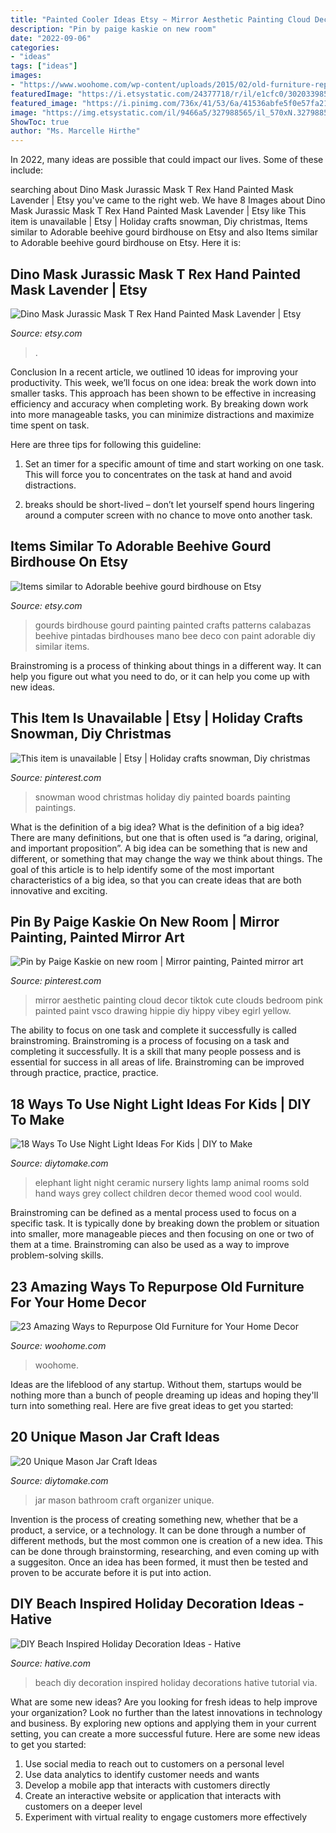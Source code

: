 ```yaml
---
title: "Painted Cooler Ideas Etsy ~ Mirror Aesthetic Painting Cloud Decor Tiktok Cute Clouds Bedroom Pink Painted Paint Vsco Drawing Hippie Diy Hippy Vibey Egirl Yellow"
description: "Pin by paige kaskie on new room"
date: "2022-09-06"
categories:
- "ideas"
tags: ["ideas"]
images:
- "https://www.woohome.com/wp-content/uploads/2015/02/old-furniture-repurposed-woohome-8.jpg"
featuredImage: "https://i.etsystatic.com/24377718/r/il/e1cfc0/3020339850/il_1588xN.3020339850_7fzi.jpg"
featured_image: "https://i.pinimg.com/736x/41/53/6a/41536abfe5f0e57fa2184c8d365fff00.jpg"
image: "https://img.etsystatic.com/il/9466a5/327988565/il_570xN.327988565.jpg?version=0"
ShowToc: true
author: "Ms. Marcelle Hirthe"
---
```



In 2022, many ideas are possible that could impact our lives. Some of these include: 

	

		
searching about Dino Mask Jurassic Mask T Rex Hand Painted Mask Lavender | Etsy you've came to the right web. We have 8 Images about Dino Mask Jurassic Mask T Rex Hand Painted Mask Lavender | Etsy like This item is unavailable | Etsy | Holiday crafts snowman, Diy christmas, Items similar to Adorable beehive gourd birdhouse on Etsy and also Items similar to Adorable beehive gourd birdhouse on Etsy. Here it is:
		
    
## Dino Mask Jurassic Mask T Rex Hand Painted Mask Lavender | Etsy

<img loading=lazy src="https://i.etsystatic.com/24377718/r/il/e1cfc0/3020339850/il_1588xN.3020339850_7fzi.jpg" onerror="this.onerror=null;this.src='https://tse2.mm.bing.net/th?id=OIP.77RbxqFA2thWaQWnwqEfaAHaJ3&amp;pid=15.1';" alt="Dino Mask Jurassic Mask T Rex Hand Painted Mask Lavender | Etsy">

_Source: etsy.com_

>. 

	

Conclusion
In a recent article, we outlined 10 ideas for improving your productivity. This week, we’ll focus on one idea: break the work down into smaller tasks.
This approach has been shown to be effective in increasing efficiency and accuracy when completing work. By breaking down work into more manageable tasks, you can minimize distractions and maximize time spent on task.

Here are three tips for following this guideline:

1) Set an timer for a specific amount of time and start working on one task. This will force you to concentrates on the task at hand and avoid distractions.

2) breaks should be short-lived – don’t let yourself spend hours lingering around a computer screen with no chance to move onto another task.

    
## Items Similar To Adorable Beehive Gourd Birdhouse On Etsy

<img loading=lazy src="https://img.etsystatic.com/il/9466a5/327988565/il_570xN.327988565.jpg?version=0" onerror="this.onerror=null;this.src='https://tse2.mm.bing.net/th?id=OIP.v02sh6kxn6vwygMUG5qmrAHaLH&amp;pid=15.1';" alt="Items similar to Adorable beehive gourd birdhouse on Etsy">

_Source: etsy.com_

>gourds birdhouse gourd painting painted crafts patterns calabazas beehive pintadas birdhouses mano bee deco con paint adorable diy similar items. 

	

Brainstroming is a process of thinking about things in a different way. It can help you figure out what you need to do, or it can help you come up with new ideas.

    
## This Item Is Unavailable | Etsy | Holiday Crafts Snowman, Diy Christmas

<img loading=lazy src="https://i.pinimg.com/736x/d4/ca/54/d4ca546d1e292355135cf7342df30354--wood-boards-painted-wood.jpg" onerror="this.onerror=null;this.src='https://tse2.mm.bing.net/th?id=OIP.p6V_In9vhMBvBlWnvI5k1wHaQ-&amp;pid=15.1';" alt="This item is unavailable | Etsy | Holiday crafts snowman, Diy christmas">

_Source: pinterest.com_

>snowman wood christmas holiday diy painted boards painting paintings. 

	

What is the definition of a big idea?
What is the definition of a big idea? There are many definitions, but one that is often used is “a daring, original, and important proposition”. A big idea can be something that is new and different, or something that may change the way we think about things. The goal of this article is to help identify some of the most important characteristics of a big idea, so that you can create ideas that are both innovative and exciting.

    
## Pin By Paige Kaskie On New Room | Mirror Painting, Painted Mirror Art

<img loading=lazy src="https://i.pinimg.com/736x/41/53/6a/41536abfe5f0e57fa2184c8d365fff00.jpg" onerror="this.onerror=null;this.src='https://tse2.mm.bing.net/th?id=OIP._tjU2N7pw87vdcDgZOZbFAHaNL&amp;pid=15.1';" alt="Pin by Paige Kaskie on new room | Mirror painting, Painted mirror art">

_Source: pinterest.com_

>mirror aesthetic painting cloud decor tiktok cute clouds bedroom pink painted paint vsco drawing hippie diy hippy vibey egirl yellow. 

	

The ability to focus on one task and complete it successfully is called brainstroming. Brainstroming is a process of focusing on a task and completing it successfully. It is a skill that many people possess and is essential for success in all areas of life. Brainstroming can be improved through practice, practice, practice.

    
## 18 Ways To Use Night Light Ideas For Kids | DIY To Make

<img loading=lazy src="http://www.diytomake.com/wp-content/uploads/2017/02/Ceramic-Elephant-Night-Light.jpg" onerror="this.onerror=null;this.src='https://tse1.mm.bing.net/th?id=OIP.6DuXZ_3nJhUOq1dvrt-DlgHaJ4&amp;pid=15.1';" alt="18 Ways To Use Night Light Ideas For Kids | DIY to Make">

_Source: diytomake.com_

>elephant light night ceramic nursery lights lamp animal rooms sold hand ways grey collect children decor themed wood cool would. 

	

Brainstroming can be defined as a mental process used to focus on a specific task. It is typically done by breaking down the problem or situation into smaller, more manageable pieces and then focusing on one or two of them at a time. Brainstroming can also be used as a way to improve problem-solving skills.

    
## 23 Amazing Ways To Repurpose Old Furniture For Your Home Decor

<img loading=lazy src="https://www.woohome.com/wp-content/uploads/2015/02/old-furniture-repurposed-woohome-8.jpg" onerror="this.onerror=null;this.src='https://tse1.mm.bing.net/th?id=OIP.rC8gA4G0M6XyL-I2tDCz-QHaJ4&amp;pid=15.1';" alt="23 Amazing Ways to Repurpose Old Furniture for Your Home Decor">

_Source: woohome.com_

>woohome. 

	

Ideas are the lifeblood of any startup. Without them, startups would be nothing more than a bunch of people dreaming up ideas and hoping they'll turn into something real. Here are five great ideas to get you started: 

    
## 20 Unique Mason Jar Craft Ideas

<img loading=lazy src="https://www.diytomake.com/wp-content/uploads/2016/12/Mason-Jar-Bathroom-Organizer.jpg" onerror="this.onerror=null;this.src='https://tse3.mm.bing.net/th?id=OIP.uM2pFLcpxv5_kNsrPcW-JAHaLY&amp;pid=15.1';" alt="20 Unique Mason Jar Craft Ideas">

_Source: diytomake.com_

>jar mason bathroom craft organizer unique. 

	

Invention is the process of creating something new, whether that be a product, a service, or a technology. It can be done through a number of different methods, but the most common one is creation of a new idea. This can be done through brainstorming, researching, and even coming up with a suggesiton. Once an idea has been formed, it must then be tested and proven to be accurate before it is put into action.

    
## DIY Beach Inspired Holiday Decoration Ideas - Hative

<img loading=lazy src="https://hative.com/wp-content/uploads/2015/11/beach-holiday-decorations/5-diy-beach-inspired-holiday-decoration-ideas.jpg" onerror="this.onerror=null;this.src='https://tse2.mm.bing.net/th?id=OIP.Ni-VgwNOQ6FpGxD8ogcw8QHaLH&amp;pid=15.1';" alt="DIY Beach Inspired Holiday Decoration Ideas - Hative">

_Source: hative.com_

>beach diy decoration inspired holiday decorations hative tutorial via. 

	

What are some new ideas?
Are you looking for fresh ideas to help improve your organization? Look no further than the latest innovations in technology and business. By exploring new options and applying them in your current setting, you can create a more successful future. Here are some new ideas to get you started: 
1. Use social media to reach out to customers on a personal level 
2. Use data analytics to identify customer needs and wants 
3. Develop a mobile app that interacts with customers directly 
4. Create an interactive website or application that interacts with customers on a deeper level 
5. Experiment with virtual reality to engage customers more effectively 

